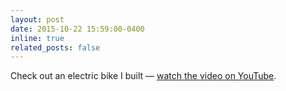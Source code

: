 ```yaml
---
layout: post
date: 2015-10-22 15:59:00-0400
inline: true
related_posts: false
---
```


Check out an electric bike I built — [watch the video on YouTube](https://www.youtube.com/watch?v=afiizOBq-4g).
